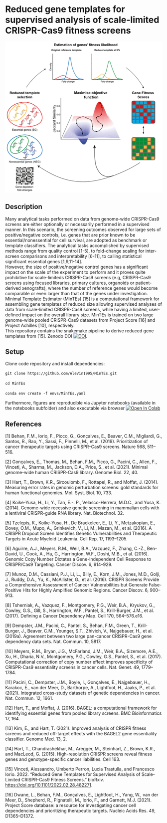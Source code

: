 # Reduced gene templates for supervised analysis of scale-limited CRISPR-Cas9 fitness screens
![alt text](https://github.com/AleVin1995/MinTEs/blob/main/images/Graphical_abstract.png)

## Description
Many analytical tasks performed on data from genome-wide CRISPR-Cas9 screens are either optionally or necessarily performed in a supervised manner. In this scenario, the screening outcomes observed for large sets of positive/negative controls, i.e. genes that are prior known to be essential/nonessential for cell survival, are adopted as benchmark or template classifiers. The analytical tasks accomplished by supervised methods range from quality control [1-5], to fold-change scaling for inter-screen comparisons and interpretability [6-11], to calling statistical significant essential genes [1,9,11-14].<br/>
However, the size of positive/negative control genes has a significant impact on the scale of the experiment to perform and it proves quite prohibitive for scale-limiteds CRISPR-Cas9 screens (e.g, CRISPR-Cas9 screens using focused libraries, primary cultures, organoids or patient-derived xenografts), where the number of reference genes would become comparable or even larger than that of the genes under investigation.<br/>
Minimal Template Estimator (MinTEs) [15] is a computational framework for assembling gene templates of reduced size allowing supervised analyses of data from scale-limited CRISPR-Cas9 screens, while having a limited, user-defined impact on the overall library size. MinTEs is trained on two large genome-wide pooled CRISPR-Cas9 datasets from Project Score [16] and Project Achilles [10], respectively.<br/>
This repository contains the snakemake pipeline to derive reduced gene templates from [15].
Zenodo DOI [![DOI](https://zenodo.org/badge/463218698.svg)](https://zenodo.org/badge/latestdoi/463218698).

## Setup
Clone code repository and install dependencies:
```
git clone https://github.com/AleVin1995/MinTEs.git

cd MinTEs

conda env create -f envs/MinTEs.yaml
```

Furthermore, figures are reproducible via Jupyter notebooks (available in the notebooks subfolder) and also executable via browser [![Open In 
Colab](https://colab.research.google.com/assets/colab-badge.svg)](https://colab.research.google.com/github/AleVin1995/MinTEs/blob/master/notebooks/Summary_Colab.ipynb)


## References
[1] Behan, F.M., Iorio, F., Picco, G., Gonçalves, E., Beaver, C.M., Migliardi, G., Santos, R., Rao, Y., Sassi, F., Pinnelli, M., et al. (2019). Prioritization of cancer therapeutic targets using CRISPR–Cas9 screens. Nature 568, 511–516.

[2] Gonçalves, E., Thomas, M., Behan, F.M., Picco, G., Pacini, C., Allen, F., Vinceti, A., Sharma, M., Jackson, D.A., Price, S., et al. (2021). Minimal genome-wide human CRISPR-Cas9 library. Genome Biol. 22, 40.

[3] Hart, T., Brown, K.R., Sircoulomb, F., Rottapel, R., and Moffat, J. (2014). Measuring error rates in genomic perturbation screens: gold standards for human functional genomics. Mol. Syst. Biol. 10, 733.

[4] Koike-Yusa, H., Li, Y., Tan, E.-. P., Velasco-Herrera, M.D.C., and Yusa, K. (2014). Genome-wide recessive genetic screening in mammalian cells with a lentiviral CRISPR-guide RNA library. Nat. Biotechnol. 32.

[5] Tzelepis, K., Koike-Yusa, H., De Braekeleer, E., Li, Y., Metzakopian, E., Dovey, O.M., Mupo, A., Grinkevich, V., Li, M., Mazan, M., et al. (2016). A CRISPR Dropout Screen Identifies Genetic Vulnerabilities and Therapeutic Targets in Acute Myeloid Leukemia. Cell Rep. 17, 1193–1205.

[6] Aguirre, A.J., Meyers, R.M., Weir, B.A., Vazquez, F., Zhang, C.-Z., Ben-David, U., Cook, A., Ha, G., Harrington, W.F., Doshi, M.B., et al. (2016). Genomic Copy Number Dictates a Gene-Independent Cell Response to CRISPR/Cas9 Targeting. Cancer Discov. 6, 914–929.

[7] Munoz, D.M., Cassiani, P.J., Li, L., Billy, E., Korn, J.M., Jones, M.D., Golji, J., Ruddy, D.A., Yu, K., McAllister, G., et al. (2016). CRISPR Screens Provide a Comprehensive Assessment of Cancer Vulnerabilities but Generate False-Positive Hits for Highly Amplified Genomic Regions. Cancer Discov. 6, 900–913.

[8] Tsherniak, A., Vazquez, F., Montgomery, P.G., Weir, B.A., Kryukov, G., Cowley, G.S., Gill, S., Harrington, W.F., Pantel, S., Krill-Burger, J.M., et al. (2017). Defining a Cancer Dependency Map. Cell 170, 564–576.e16.

[9] Dempster, J.M., Pacini, C., Pantel, S., Behan, F.M., Green, T., Krill-Burger, J., Beaver, C.M., Younger, S.T., Zhivich, V., Najgebauer, H., et al. (2019a). Agreement between two large pan-cancer CRISPR-Cas9 gene dependency data sets. Nat. Commun. 10, 5817.

[10] Meyers, R.M., Bryan, J.G., McFarland, J.M., Weir, B.A., Sizemore, A.E., Xu, H., Dharia, N.V., Montgomery, P.G., Cowley, G.S., Pantel, S., et al. (2017). Computational correction of copy number effect improves specificity of CRISPR-Cas9 essentiality screens in cancer cells. Nat. Genet. 49, 1779–1784.

[11] Pacini, C., Dempster, J.M., Boyle, I., Gonçalves, E., Najgebauer, H., Karakoc, E., van der Meer, D., Barthorpe, A., Lightfoot, H., Jaaks, P., et al. (2021). Integrated cross-study datasets of genetic dependencies in cancer. Nat. Commun. 12, 1661.

[12] Hart, T., and Moffat, J. (2016). BAGEL: a computational framework for identifying essential genes from pooled library screens. BMC Bioinformatics 17, 164.

[13] Kim, E., and Hart, T. (2021). Improved analysis of CRISPR fitness screens and reduced off-target effects with the BAGEL2 gene essentiality classifier. Genome Med. 13, 2.

[14] Hart, T., Chandrashekhar, M., Aregger, M., Steinhart, Z., Brown, K.R., and MacLeod, G. (2015). High-resolution CRISPR screens reveal fitness genes and genotype-specific cancer liabilities. Cell 163.

[15] Vinceti, Alessandro, Umberto Perron, Lucia Trastulla, and Francesco Iorio. 2022. “Reduced Gene Templates for Supervised Analysis of Scale-Limited CRISPR-Cas9 Fitness Screens.” bioRxiv. https://doi.org/10.1101/2022.02.28.482271.

[16] Dwane, L., Behan, F.M., Gonçalves, E., Lightfoot, H., Yang, W., van der Meer, D., Shepherd, R., Pignatelli, M., Iorio, F., and Garnett, M.J. (2021). Project Score database: a resource for investigating cancer cell dependencies and prioritizing therapeutic targets. Nucleic Acids Res. 49, D1365–D1372.
